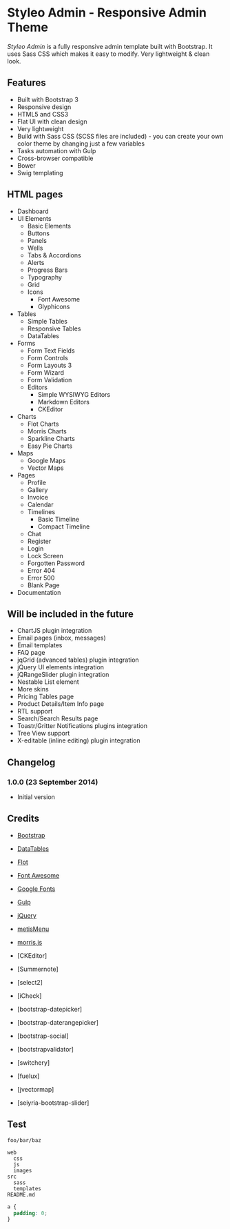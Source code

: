 # Styleo Admin - Responsive Admin Theme

*Styleo Admin* is a fully responsive admin template built with Bootstrap. It uses Sass CSS which makes it easy to modify. Very lightweight & clean look.

## Features

- Built with Bootstrap 3
- Responsive design
- HTML5 and CSS3
- Flat UI with clean design
- Very lightweight
- Build with Sass CSS (SCSS files are included) - you can create your own color theme by changing just a few variables
- Tasks automation with Gulp
- Cross-browser compatible
- Bower
- Swig templating

## HTML pages

- Dashboard
- UI Elements
  - Basic Elements
  - Buttons
  - Panels
  - Wells
  - Tabs & Accordions
  - Alerts
  - Progress Bars
  - Typography
  - Grid
  - Icons
    - Font Awesome
    - Glyphicons
- Tables
  - Simple Tables
  - Responsive Tables
  - DataTables
- Forms
  - Form Text Fields
  - Form Controls
  - Form Layouts 3
  - Form Wizard
  - Form Validation
  - Editors
    - Simple WYSIWYG Editors
    - Markdown Editors
    - CKEditor
- Charts
  - Flot Charts
  - Morris Charts
  - Sparkline Charts
  - Easy Pie Charts
- Maps
  - Google Maps
  - Vector Maps
- Pages
  - Profile
  - Gallery
  - Invoice
  - Calendar
  - Timelines
    - Basic Timeline
    - Compact Timeline
  - Chat
  - Register
  - Login
  - Lock Screen
  - Forgotten Password
  - Error 404
  - Error 500
  - Blank Page
- Documentation

## Will be included in the future

- ChartJS plugin integration
- Email pages (inbox, messages)
- Email templates
- FAQ page
- jqGrid (advanced tables) plugin integration
- jQuery UI elements integration
- jQRangeSlider plugin integration
- Nestable List element
- More skins
- Pricing Tables page
- Product Details/Item Info page
- RTL support
- Search/Search Results page
- Toastr/Gritter Notifications plugins integration
- Tree View support
- X-editable (inline editing) plugin integration

## Changelog

### 1.0.0 (23 September 2014)

- Initial version

## Credits

- [Bootstrap](http://getbootstrap.com/)
- [DataTables](http://www.datatables.net/)
- [Flot](http://www.flotcharts.org/)
- [Font Awesome](http://fontawesome.io/)
- [Google Fonts](http://www.google.com/fonts)
- [Gulp](http://gulpjs.com/)
- [jQuery](http://jquery.com/)
- [metisMenu](http://demo.onokumus.com/metisMenu/)
- [morris.js](http://morrisjs.github.io/morris.js/)

- [CKEditor]
- [Summernote]
- [select2]
- [iCheck]
- [bootstrap-datepicker]
- [bootstrap-daterangepicker]
- [bootstrap-social]
- [bootstrapvalidator]
- [switchery]
- [fuelux]
- [jvectormap]
- [seiyria-bootstrap-slider]

## Test

`foo/bar/baz`

```
web
  css
  js
  images
src
  sass
  templates
README.md
```

```css
a {
  padding: 0;
}
```